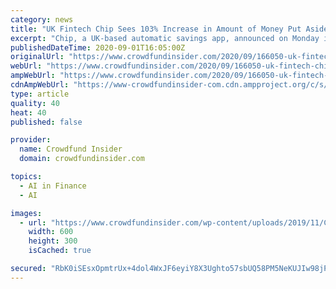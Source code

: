 ```yaml
---
category: news
title: "UK Fintech Chip Sees 103% Increase in Amount of Money Put Aside in Savings App"
excerpt: "Chip, a UK-based automatic savings app, announced on Monday it has registered a summer of record growth, as the UK’s savers’ priorities shifted towards financial security and saving in light of the coronavirus pandemic and its impact on the economy."
publishedDateTime: 2020-09-01T16:05:00Z
originalUrl: "https://www.crowdfundinsider.com/2020/09/166050-uk-fintech-chip-sees-103-increase-in-amount-of-money-put-aside-in-savings-app/"
webUrl: "https://www.crowdfundinsider.com/2020/09/166050-uk-fintech-chip-sees-103-increase-in-amount-of-money-put-aside-in-savings-app/"
ampWebUrl: "https://www.crowdfundinsider.com/2020/09/166050-uk-fintech-chip-sees-103-increase-in-amount-of-money-put-aside-in-savings-app/amp/"
cdnAmpWebUrl: "https://www-crowdfundinsider-com.cdn.ampproject.org/c/s/www.crowdfundinsider.com/2020/09/166050-uk-fintech-chip-sees-103-increase-in-amount-of-money-put-aside-in-savings-app/amp/"
type: article
quality: 40
heat: 40
published: false

provider:
  name: Crowdfund Insider
  domain: crowdfundinsider.com

topics:
  - AI in Finance
  - AI

images:
  - url: "https://www.crowdfundinsider.com/wp-content/uploads/2019/11/Chip-banner-600x300.png"
    width: 600
    height: 300
    isCached: true

secured: "RbK0iSEsxOpmtrUx+4dol4WxJF6eyiY8X3Ughto57sbUQ58PM5NeKUJIw98jPz4g5q+xgVlnJruPXjx4k4J1JaobP4Sp5KOWQmHpla0GRybVIFFTDm4HK4cF70bHYQ4bH2mpOMHmDXnugnPmhzoF1ur4OKMxTbZQ7vDuBWpk54+IOd8Vd9+h2g9u1fmyzTzjaPQN6zoMPWx0LeWsEGhXuEKOGlXZmlxFhhq3xHgx1BmByz/Ahl0qVd09z+V33cA1PTcBK1tHmbFN2TirDUoYL3HRfjhRDeJNJBl92eEuMCNMXggsztPSg0NjOTKeqfu3PcULjtfwJp3ojCMghvlLqBXqKJnG0zVLaGpkTjDVPS8=;tIEmxwiz0Kl6eSg5SYOEYw=="
---
```


